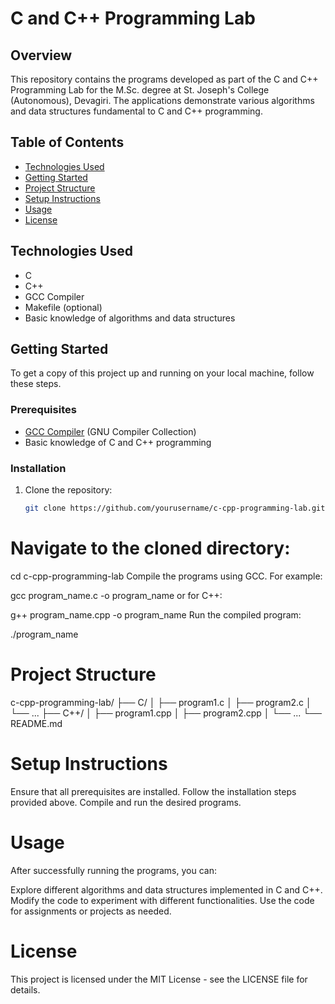 # C and C++ Programming Lab

## Overview

This repository contains the programs developed as part of the C and C++ Programming Lab for the M.Sc. degree at St. Joseph's College (Autonomous), Devagiri. The applications demonstrate various algorithms and data structures fundamental to C and C++ programming.

## Table of Contents

- [Technologies Used](#technologies-used)
- [Getting Started](#getting-started)
- [Project Structure](#project-structure)
- [Setup Instructions](#setup-instructions)
- [Usage](#usage)
- [License](#license)

## Technologies Used

- C
- C++
- GCC Compiler
- Makefile (optional)
- Basic knowledge of algorithms and data structures

## Getting Started

To get a copy of this project up and running on your local machine, follow these steps.

### Prerequisites

- [GCC Compiler](https://gcc.gnu.org/) (GNU Compiler Collection)
- Basic knowledge of C and C++ programming

### Installation

1. Clone the repository:
   ```bash
   git clone https://github.com/yourusername/c-cpp-programming-lab.git

# Navigate to the cloned directory:

cd c-cpp-programming-lab
Compile the programs using GCC. For example:

gcc program_name.c -o program_name
or for C++:

g++ program_name.cpp -o program_name
Run the compiled program:

./program_name

# Project Structure

c-cpp-programming-lab/
├── C/
│   ├── program1.c
│   ├── program2.c
│   └── ...
├── C++/
│   ├── program1.cpp
│   ├── program2.cpp
│   └── ...
└── README.md

# Setup Instructions
Ensure that all prerequisites are installed.
Follow the installation steps provided above.
Compile and run the desired programs.

# Usage
After successfully running the programs, you can:

Explore different algorithms and data structures implemented in C and C++.
Modify the code to experiment with different functionalities.
Use the code for assignments or projects as needed.

# License
This project is licensed under the MIT License - see the LICENSE file for details.
